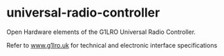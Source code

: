 # universal-radio-controller
Open Hardware elements of the G1LRO Universal Radio Controller.

Refer to www.g1lro.uk for technical and electronic interface specifications 
